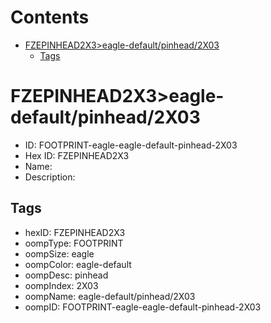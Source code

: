 



Contents
========

* [FZEPINHEAD2X3>eagle-default/pinhead/2X03](#fzepinhead2x3eagle-defaultpinhead2x03)
	* [Tags](#tags)

# FZEPINHEAD2X3>eagle-default/pinhead/2X03

- ID: FOOTPRINT-eagle-eagle-default-pinhead-2X03
- Hex ID: FZEPINHEAD2X3
- Name: 
- Description: 

## Tags

- hexID: FZEPINHEAD2X3
- oompType: FOOTPRINT
- oompSize: eagle
- oompColor: eagle-default
- oompDesc: pinhead
- oompIndex: 2X03
- oompName: eagle-default/pinhead/2X03
- oompID: FOOTPRINT-eagle-eagle-default-pinhead-2X03
